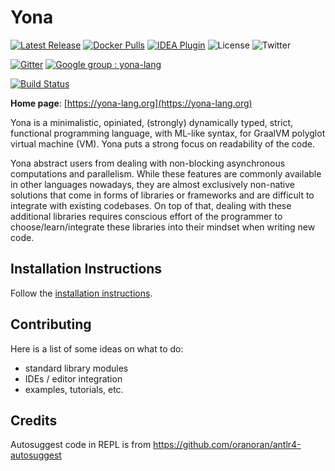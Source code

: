 # Yona

[![Latest Release](https://img.shields.io/github/v/release/yona-lang/yona)](https://github.com/yona-lang/yona/releases/latest/)
[![Docker Pulls](https://img.shields.io/docker/pulls/akovari/yona)](https://hub.docker.com/r/akovari/yona)
[![IDEA Plugin](https://img.shields.io/jetbrains/plugin/d/14917-yona-language?label=IDEA%20Plugin)](https://plugins.jetbrains.com/plugin/14917-yona-language)
![License](https://img.shields.io/github/license/yona-lang/yona)
![Twitter](https://img.shields.io/twitter/follow/kovariadam?style=social)

[![Gitter](https://badges.gitter.im/yona/community.svg)](https://gitter.im/yonalang/community?utm_source=badge&utm_medium=badge&utm_campaign=pr-badge)
[![Google group : yona-lang](https://img.shields.io/badge/yona--lang-Google%20group-blue)](https://groups.google.com/forum/#!forum/yona-lang)

[![Build Status](https://travis-ci.org/yona-lang/yona.svg?branch=master)](https://travis-ci.org/yona-lang/yona)

**Home page**: [https://yona-lang.org](https://yona-lang.org)

Yona is a minimalistic, opiniated, (strongly) dynamically typed, strict, functional programming language, with ML-like syntax, for GraalVM polyglot virtual machine (VM). Yona puts a strong focus on readability of the code.

Yona abstract users from dealing with non-blocking asynchronous computations and parallelism. While these features are commonly available in other languages nowadays, they are almost exclusively non-native solutions that come in forms of libraries or frameworks and are difficult to integrate with existing codebases. On top of that, dealing with these additional libraries requires conscious effort of the programmer to choose/learn/integrate these libraries into their mindset when writing new code.

## Installation Instructions
Follow the [installation instructions](https://yona-lang.org/getting_started/installation/).

## Contributing
Here is a list of some ideas on what to do:

- standard library modules
- IDEs / editor integration
- examples, tutorials, etc.

## Credits
Autosuggest code in REPL is from https://github.com/oranoran/antlr4-autosuggest
